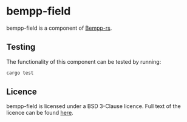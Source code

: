 # bempp-field

bempp-field is a component of [Bempp-rs](https://github.com/bempp/bempp-rs).

## Testing
The functionality of this component can be tested by running:
```bash
cargo test
```

## Licence
bempp-field is licensed under a BSD 3-Clause licence. Full text of the licence can be found [here](../LICENSE.md).
